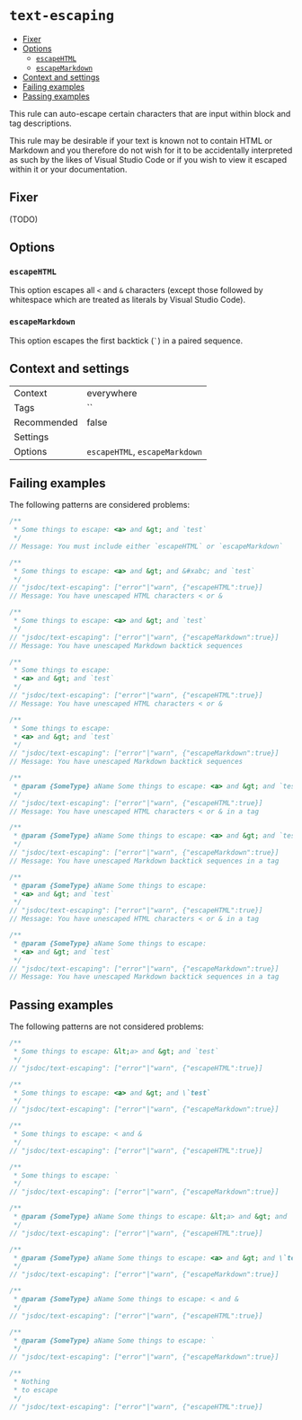 <a name="user-content-text-escaping"></a>
<a name="text-escaping"></a>
# <code>text-escaping</code>

* [Fixer](#user-content-text-escaping-fixer)
* [Options](#user-content-text-escaping-options)
    * [`escapeHTML`](#user-content-text-escaping-options-escapehtml)
    * [`escapeMarkdown`](#user-content-text-escaping-options-escapemarkdown)
* [Context and settings](#user-content-text-escaping-context-and-settings)
* [Failing examples](#user-content-text-escaping-failing-examples)
* [Passing examples](#user-content-text-escaping-passing-examples)


This rule can auto-escape certain characters that are input within block and
tag descriptions.

This rule may be desirable if your text is known not to contain HTML or
Markdown and you therefore do not wish for it to be accidentally interpreted
as such by the likes of Visual Studio Code or if you wish to view it escaped
within it or your documentation.

<a name="user-content-text-escaping-fixer"></a>
<a name="text-escaping-fixer"></a>
## Fixer

(TODO)

<a name="user-content-text-escaping-options"></a>
<a name="text-escaping-options"></a>
## Options

<a name="user-content-text-escaping-options-escapehtml"></a>
<a name="text-escaping-options-escapehtml"></a>
### <code>escapeHTML</code>

This option escapes all `<` and `&` characters (except those followed by
whitespace which are treated as literals by Visual Studio Code).

<a name="user-content-text-escaping-options-escapemarkdown"></a>
<a name="text-escaping-options-escapemarkdown"></a>
### <code>escapeMarkdown</code>

This option escapes the first backtick (`` ` ``) in a paired sequence.

<a name="user-content-text-escaping-context-and-settings"></a>
<a name="text-escaping-context-and-settings"></a>
## Context and settings

|||
|---|---|
|Context|everywhere|
|Tags|``|
|Recommended|false|
|Settings||
|Options|`escapeHTML`, `escapeMarkdown`|

<a name="user-content-text-escaping-failing-examples"></a>
<a name="text-escaping-failing-examples"></a>
## Failing examples

The following patterns are considered problems:

````js
/**
 * Some things to escape: <a> and &gt; and `test`
 */
// Message: You must include either `escapeHTML` or `escapeMarkdown`

/**
 * Some things to escape: <a> and &gt; and &#xabc; and `test`
 */
// "jsdoc/text-escaping": ["error"|"warn", {"escapeHTML":true}]
// Message: You have unescaped HTML characters < or &

/**
 * Some things to escape: <a> and &gt; and `test`
 */
// "jsdoc/text-escaping": ["error"|"warn", {"escapeMarkdown":true}]
// Message: You have unescaped Markdown backtick sequences

/**
 * Some things to escape:
 * <a> and &gt; and `test`
 */
// "jsdoc/text-escaping": ["error"|"warn", {"escapeHTML":true}]
// Message: You have unescaped HTML characters < or &

/**
 * Some things to escape:
 * <a> and &gt; and `test`
 */
// "jsdoc/text-escaping": ["error"|"warn", {"escapeMarkdown":true}]
// Message: You have unescaped Markdown backtick sequences

/**
 * @param {SomeType} aName Some things to escape: <a> and &gt; and `test`
 */
// "jsdoc/text-escaping": ["error"|"warn", {"escapeHTML":true}]
// Message: You have unescaped HTML characters < or & in a tag

/**
 * @param {SomeType} aName Some things to escape: <a> and &gt; and `test`
 */
// "jsdoc/text-escaping": ["error"|"warn", {"escapeMarkdown":true}]
// Message: You have unescaped Markdown backtick sequences in a tag

/**
 * @param {SomeType} aName Some things to escape:
 * <a> and &gt; and `test`
 */
// "jsdoc/text-escaping": ["error"|"warn", {"escapeHTML":true}]
// Message: You have unescaped HTML characters < or & in a tag

/**
 * @param {SomeType} aName Some things to escape:
 * <a> and &gt; and `test`
 */
// "jsdoc/text-escaping": ["error"|"warn", {"escapeMarkdown":true}]
// Message: You have unescaped Markdown backtick sequences in a tag
````



<a name="user-content-text-escaping-passing-examples"></a>
<a name="text-escaping-passing-examples"></a>
## Passing examples

The following patterns are not considered problems:

````js
/**
 * Some things to escape: &lt;a> and &gt; and `test`
 */
// "jsdoc/text-escaping": ["error"|"warn", {"escapeHTML":true}]

/**
 * Some things to escape: <a> and &gt; and \`test`
 */
// "jsdoc/text-escaping": ["error"|"warn", {"escapeMarkdown":true}]

/**
 * Some things to escape: < and &
 */
// "jsdoc/text-escaping": ["error"|"warn", {"escapeHTML":true}]

/**
 * Some things to escape: `
 */
// "jsdoc/text-escaping": ["error"|"warn", {"escapeMarkdown":true}]

/**
 * @param {SomeType} aName Some things to escape: &lt;a> and &gt; and `test`
 */
// "jsdoc/text-escaping": ["error"|"warn", {"escapeHTML":true}]

/**
 * @param {SomeType} aName Some things to escape: <a> and &gt; and \`test`
 */
// "jsdoc/text-escaping": ["error"|"warn", {"escapeMarkdown":true}]

/**
 * @param {SomeType} aName Some things to escape: < and &
 */
// "jsdoc/text-escaping": ["error"|"warn", {"escapeHTML":true}]

/**
 * @param {SomeType} aName Some things to escape: `
 */
// "jsdoc/text-escaping": ["error"|"warn", {"escapeMarkdown":true}]

/**
 * Nothing
 * to escape
 */
// "jsdoc/text-escaping": ["error"|"warn", {"escapeHTML":true}]
````

